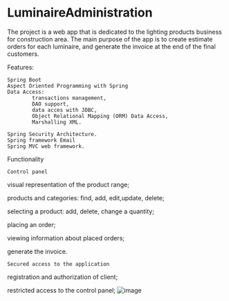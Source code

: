 # LuminaireAdministration

The project is a web app that is dedicated to the lighting products business for construction area. 
The main purpose of the app is to create estimate orders for each luminaire, and generate the invoice at the end of the final customers.

Features:

   	Spring Boot
   	Aspect Oriented Programming with Spring
   	Data Access: 
	       	transactions management, 
        	DAO support, 
        	data acces with JDBC,
        	Object Relational Mapping (ORM) Data Access,
        	Marshalling XML.
	       
    Spring Security Architecture.
    Spring framework Email
    Spring MVC web framework.
    

    
Functionality
        

    Control panel
    

visual representation of the product range;

products and categories: find, add, edit,update, delete;

selecting a product: add, delete, change a quantity;

placing an order;

viewing information about placed orders;

generate the invoice.
        
        
    Secured access to the application
    
registration and authorization of client;

restricted access to the control panel;
![image](https://user-images.githubusercontent.com/30430563/168477940-853b6604-4a8b-4f2f-b38c-2f2fc429bd9a.png)



